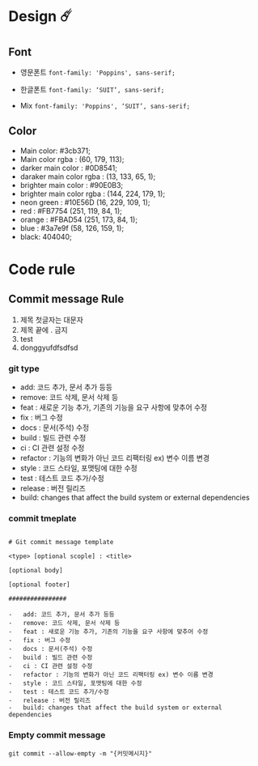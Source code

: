 # Design ☄️

## Font

-   영문폰트
    `font-family: 'Poppins', sans-serif;`

-   한글폰트
    `font-family: ‘SUIT’, sans-serif;`

-   Mix
    `font-family: 'Poppins', ‘SUIT’, sans-serif;`

## Color

-   Main color: #3cb371;
-   Main color rgba : (60, 179, 113);
-   darker main color : #0D8541;
-   daraker main color rgba : (13, 133, 65, 1);
-   brighter main color : #90E0B3;
-   brighter main color rgba : (144, 224, 179, 1);
-   neon green : #10E56D (16, 229, 109, 1);
-   red : #FB7754 (251, 119, 84, 1);
-   orange : #FBAD54 (251, 173, 84, 1);
-   blue : #3a7e9f (58, 126, 159, 1);
-   black: 404040;

# Code rule

## Commit message Rule

1. 제목 첫글자는 대문자
2. 제목 끝에 . 금지
3. test
4. donggyufdfsdfsd

### git type

-   add: 코드 추가, 문서 추가 등등
-   remove: 코드 삭제, 문서 삭제 등
-   feat : 새로운 기능 추가, 기존의 기능을 요구 사항에 맞추어 수정
-   fix : 버그 수정
-   docs : 문서(주석) 수정
-   build : 빌드 관련 수정
-   ci : CI 관련 설정 수정
-   refactor : 기능의 변화가 아닌 코드 리팩터링 ex) 변수 이름 변경
-   style : 코드 스타일, 포맷팅에 대한 수정
-   test : 테스트 코드 추가/수정
-   release : 버전 릴리즈
-   build: changes that affect the build system or external dependencies

### commit tmeplate

```

# Git commit message template

<type> [optional scople] : <title>

[optional body]

[optional footer]

################

-   add: 코드 추가, 문서 추가 등등
-   remove: 코드 삭제, 문서 삭제 등
-   feat : 새로운 기능 추가, 기존의 기능을 요구 사항에 맞추어 수정
-   fix : 버그 수정
-   docs : 문서(주석) 수정
-   build : 빌드 관련 수정
-   ci : CI 관련 설정 수정
-   refactor : 기능의 변화가 아닌 코드 리팩터링 ex) 변수 이름 변경
-   style : 코드 스타일, 포맷팅에 대한 수정
-   test : 테스트 코드 추가/수정
-   release : 버전 릴리즈
-   build: changes that affect the build system or external dependencies

```

### Empty commit message

`git commit --allow-empty -m "{커밋메시지}"`
